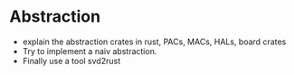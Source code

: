 # Abstraction

- explain the abstraction crates in rust, PACs, MACs, HALs, board crates
- Try to implement a naiv abstraction.
- Finally use a tool svd2rust
